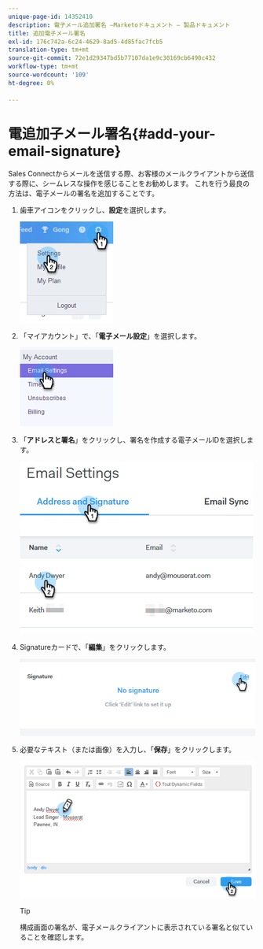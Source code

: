 ```yaml
---
unique-page-id: 14352410
description: 電子メール追加署名 —Marketoドキュメント — 製品ドキュメント
title: 追加電子メール署名
exl-id: 176c742a-6c24-4629-8ad5-4d85fac7fcb5
translation-type: tm+mt
source-git-commit: 72e1d29347bd5b77107da1e9c30169cb6490c432
workflow-type: tm+mt
source-wordcount: '109'
ht-degree: 0%

---
```


# 電追加子メール署名{#add-your-email-signature}

Sales Connectからメールを送信する際、お客様のメールクライアントから送信する際に、シームレスな操作を感じることをお勧めします。 これを行う最良の方法は、電子メールの署名を追加することです。

1. 歯車アイコンをクリックし、**設定**&#x200B;を選択します。

   ![](assets/add-your-email-signature-1.png)

1. 「マイアカウント」で、「**電子メール設定**」を選択します。

   ![](assets/add-your-email-signature-2.png)

1. 「**アドレスと署名**」をクリックし、署名を作成する電子メールIDを選択します。

   ![](assets/add-your-email-signature-3.png)

1. Signatureカードで、「**編集**」をクリックします。

   ![](assets/add-your-email-signature-4.png)

1. 必要なテキスト（または画像）を入力し、「**保存**」をクリックします。

   ![](assets/add-your-email-signature-5.png)

   >[!TIP]
   >
   >構成画面の署名が、電子メールクライアントに表示されている署名と似ていることを確認します。
